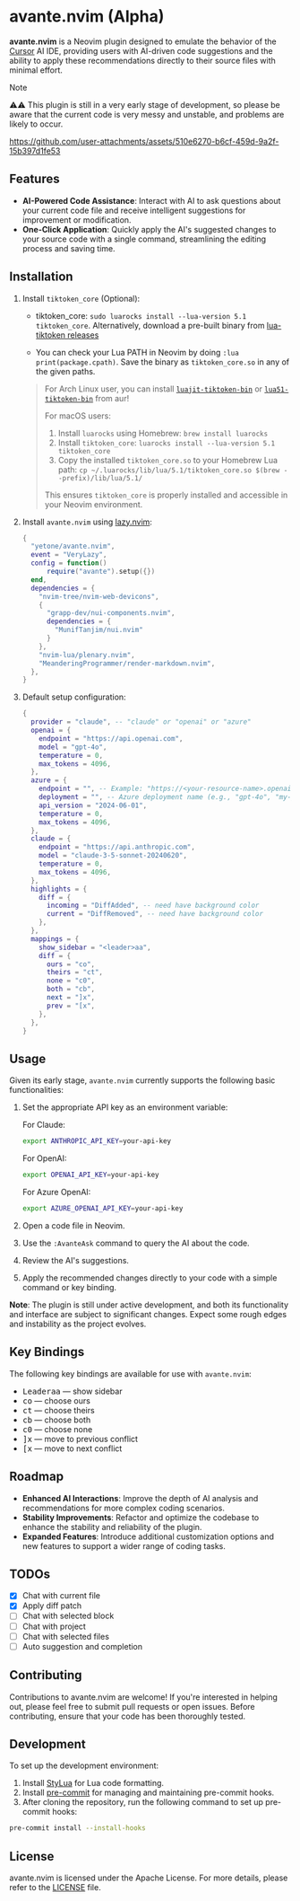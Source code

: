 # avante.nvim (Alpha)

**avante.nvim** is a Neovim plugin designed to emulate the behavior of the [Cursor](https://www.cursor.com) AI IDE, providing users with AI-driven code suggestions and the ability to apply these recommendations directly to their source files with minimal effort.

> [!NOTE]
> ⚠️⚠️ This plugin is still in a very early stage of development, so please be aware that the current code is very messy and unstable, and problems are likely to occur.

https://github.com/user-attachments/assets/510e6270-b6cf-459d-9a2f-15b397d1fe53

## Features

- **AI-Powered Code Assistance**: Interact with AI to ask questions about your current code file and receive intelligent suggestions for improvement or modification.
- **One-Click Application**: Quickly apply the AI's suggested changes to your source code with a single command, streamlining the editing process and saving time.

## Installation

1. Install `tiktoken_core` (Optional):

    - tiktoken_core: `sudo luarocks install --lua-version 5.1 tiktoken_core`. Alternatively, download a pre-built binary from [lua-tiktoken releases](https://github.com/gptlang/lua-tiktoken/releases)

    - You can check your Lua PATH in Neovim by doing `:lua print(package.cpath)`. Save the binary as `tiktoken_core.so` in any of the given paths.

    > For Arch Linux user, you can install [`luajit-tiktoken-bin`](https://aur.archlinux.org/packages/luajit-tiktoken-bin) or [`lua51-tiktoken-bin`](https://aur.archlinux.org/packages/lua51-tiktoken-bin) from aur!
    >
    > For macOS users:
    > 1. Install `luarocks` using Homebrew: `brew install luarocks`
    > 2. Install `tiktoken_core`: `luarocks install --lua-version 5.1 tiktoken_core`
    > 3. Copy the installed `tiktoken_core.so` to your Homebrew Lua path:
    >    `cp ~/.luarocks/lib/lua/5.1/tiktoken_core.so $(brew --prefix)/lib/lua/5.1/`
    >
    > This ensures `tiktoken_core` is properly installed and accessible in your Neovim environment.

2. Install `avante.nvim` using [lazy.nvim](https://github.com/folke/lazy.nvim):

    ```lua
    {
      "yetone/avante.nvim",
      event = "VeryLazy",
      config = function()
          require("avante").setup({})
      end,
      dependencies = {
        "nvim-tree/nvim-web-devicons",
        {
          "grapp-dev/nui-components.nvim",
          dependencies = {
            "MunifTanjim/nui.nvim"
          }
        },
        "nvim-lua/plenary.nvim",
        "MeanderingProgrammer/render-markdown.nvim",
      },
    }
    ```

3. Default setup configuration:

    ```lua
    {
      provider = "claude", -- "claude" or "openai" or "azure"
      openai = {
        endpoint = "https://api.openai.com",
        model = "gpt-4o",
        temperature = 0,
        max_tokens = 4096,
      },
      azure = {
        endpoint = "", -- Example: "https://<your-resource-name>.openai.azure.com"
        deployment = "", -- Azure deployment name (e.g., "gpt-4o", "my-gpt-4o-deployment")
        api_version = "2024-06-01",
        temperature = 0,
        max_tokens = 4096,
      },
      claude = {
        endpoint = "https://api.anthropic.com",
        model = "claude-3-5-sonnet-20240620",
        temperature = 0,
        max_tokens = 4096,
      },
      highlights = {
        diff = {
          incoming = "DiffAdded", -- need have background color
          current = "DiffRemoved", -- need have background color
        },
      },
      mappings = {
        show_sidebar = "<leader>aa",
        diff = {
          ours = "co",
          theirs = "ct",
          none = "c0",
          both = "cb",
          next = "]x",
          prev = "[x",
        },
      },
    }
    ```

## Usage

Given its early stage, `avante.nvim` currently supports the following basic functionalities:

1. Set the appropriate API key as an environment variable:

   For Claude:

   ```sh
   export ANTHROPIC_API_KEY=your-api-key
   ```

   For OpenAI:

   ```sh
   export OPENAI_API_KEY=your-api-key
   ```

   For Azure OpenAI:

   ```sh
   export AZURE_OPENAI_API_KEY=your-api-key
   ```

2. Open a code file in Neovim.
3. Use the `:AvanteAsk` command to query the AI about the code.
4. Review the AI's suggestions.
5. Apply the recommended changes directly to your code with a simple command or key binding.

**Note**: The plugin is still under active development, and both its functionality and interface are subject to significant changes. Expect some rough edges and instability as the project evolves.

## Key Bindings

The following key bindings are available for use with `avante.nvim`:

- <kbd>Leader</kbd><kbd>a</kbd><kbd>a</kbd> — show sidebar
- <kbd>c</kbd><kbd>o</kbd> — choose ours
- <kbd>c</kbd><kbd>t</kbd> — choose theirs
- <kbd>c</kbd><kbd>b</kbd> — choose both
- <kbd>c</kbd><kbd>0</kbd> — choose none
- <kbd>]</kbd><kbd>x</kbd> — move to previous conflict
- <kbd>[</kbd><kbd>x</kbd> — move to next conflict

## Roadmap

- **Enhanced AI Interactions**: Improve the depth of AI analysis and recommendations for more complex coding scenarios.
- **Stability Improvements**: Refactor and optimize the codebase to enhance the stability and reliability of the plugin.
- **Expanded Features**: Introduce additional customization options and new features to support a wider range of coding tasks.

## TODOs

- [x] Chat with current file
- [x] Apply diff patch
- [ ] Chat with selected block
- [ ] Chat with project
- [ ] Chat with selected files
- [ ] Auto suggestion and completion

## Contributing

Contributions to avante.nvim are welcome! If you're interested in helping out, please feel free to submit pull requests or open issues. Before contributing, ensure that your code has been thoroughly tested.

## Development

To set up the development environment:

1. Install [StyLua](https://github.com/JohnnyMorganz/StyLua) for Lua code formatting.
2. Install [pre-commit](https://pre-commit.com) for managing and maintaining pre-commit hooks.
3. After cloning the repository, run the following command to set up pre-commit hooks:

```sh
pre-commit install --install-hooks
```

## License

avante.nvim is licensed under the Apache License. For more details, please refer to the [LICENSE](./LICENSE) file.
